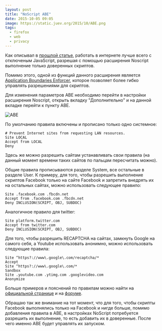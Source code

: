 ```yaml
---
layout: post
title: "NoScript ABE"
date: 2015-10-05 09:05
image: https://static.juev.org/2015/10/ABE.png
tags:
  - firefox
  - web
  - privacy
---
```


Как описывал в [прошлой статье](http://www.juev.org/2015/09/27/firefox-privacy/ "Безопасность в сети Интернет"), работать в интернете лучше всего с отключеным JavaScript, разрешая с помощью расширения Noscript выполнение только доверенных скриптов.

Помимо этого, одной из функций данного расширения является [Application Boundaries Enforcer](https://noscript.net/abe/ "ABE - Application Boundaries Enforcer"), которое позволяет более гибко управлять разрешениями для скриптов.

Для изменения параметров ABE необходимо перейти в настройки расширения Noscript, открыть вкладку "Дополнительно" и на данной вкладке перейти к пункту ABE.

![ABE](https://static.juev.org/2015/10/ABE.png "ABE")

По умолчанию правила включены и прописано только одно системное:

    # Prevent Internet sites from requesting LAN resources.
    Site LOCAL
    Accept from LOCAL
    Deny

Здесь же можно разрешить сайтам устанавливать свои правила (на данный момент времени таких сайтов по пальцам пересчитать можно).

Общие правила прописываются разделе System, все остальные в разделе User. К примеру, для того, чтобы разрешить выполнение скриптов Facebook только на сайте Facebook и запретить внедрять их на остальных сайтах, можно использовать следующее правило:

    Site .facebook.com .fbcdn.net
    Accept from .facebook.com .fbcdn.net
    Deny INCLUSION(SCRIPT, OBJ, SUBDOC)

Аналогичное правило для twitter:

    Site platform.twitter.com
    Accept from twitter.com
    Deny INCLUSION(SCRIPT, OBJ, SUBDOC)

Для того, чтобы разрешить RECAPTCHA на сайтах, замкнуть Google на самого себя, а Youtube использовать анонимно, можно использовать следующие правила:

    Site ^https?://www\.google\.com/recaptcha/*
    Accept
    Site ^https?://www\.google\.com/*
    Sandbox
    Site .youtube.com .ytimg.com .googlevideo.com
    Anonymize

Больше примеров и пояснений по правилам можно найти на [официальной странице](https://noscript.net/abe/ "ABE - Application Boundaries Enforcer") и на [форуме](https://forums.informaction.com/viewforum.php?f=3 "InformAction Forums").

Обращаю так же внимание на тот момент, что для того, чтобы скрипты Facebook выполнялись только на Facebook и нигде больше, помимо добавления правила в ABE, в настройках NoScript потребуется разрешить их выполнение, то есть добавить их в доверенные. После чего именно ABE будет управлять их запуском.
